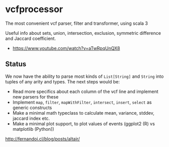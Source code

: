 # vcfprocessor

The most convenient vcf parser, filter and transformer, using scala 3

Useful info about sets, union, intersection, exclusion, symmetric difference and Jaccard coefficient.

* https://www.youtube.com/watch?v=aTwRpqUnQX8

## Status

We now have the ability to parse most kinds of `List[String]` and `String` into tuples of any arity
and types. The next steps would be:

* Read more specifics about each column of the vcf line and implement new parsers for these
* Implement `map`, `filter`, `mapWithFilter`, `intersect`, `insert`, `select` as generic constructs
* Make a minimal math typeclass to calculate mean, variance, stddev, jaccard index etc.
* Make a minimal plot support, to plot values of events (ggplot2 (R) vs matplotlib (Python))

http://fernandoi.cl/blog/posts/altair/